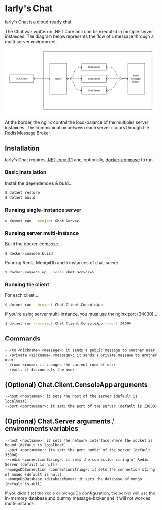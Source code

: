 # Iarly's Chat

Iarly's Chat is a cloud-ready chat.

The Chat was written in .NET Core and can be executed in multiple server instances.
The diagram below represents the flow of a message through a multi-server environment.

![alt text](https://github.com/iarly/chat/raw/master/doc/model.png "The diagram below represents the flow of a message through a multi-server environment.")

At the border, the nginx control the load-balance of the multiples server instances. 
The communication between each server occurs through the Redis Message Broker.

## Installation

Iarly's Chat requires [.NET core 3.1](https://dotnet.microsoft.com/download) and, optionally, [docker-compose](https://docs.docker.com/compose/) to run.

### Basic installation

Install the dependencies & build...

```sh
$ dotnet restore
$ dotnet build
```

### Running single-instance server

```sh
$ dotnet run --project Chat.Server
```

### Running server multi-instance

Build the docker-compose...

```sh
$ docker-compose build
```

Running Redis, MongoDb and 5 instances of chat-server...

```sh
$ docker-compose up --scale chat-server=5
```

### Running the client

For each client...

```sh
$ dotnet run --project Chat.Client.ConsoleApp
```

If you're using server multi-instance, you must use the nginx port (34000)...

```sh
$ dotnet run --project Chat.Client.ConsoleApp --port 34000
```

## Commands

```
- /to <nickname> <message>: it sends a public message to another user
- /private <nickname> <message>: it sends a private message to another user
- /room <room>: it changes the current room of user
- /exit: it disconnects the user
```
  
## (Optional) Chat.Client.ConsoleApp arguments

```
--host <hostname>: it sets the host of the server (default is localhost)
--port <portnumber>: it sets the port of the server (default is 33000)
```

## (Optional) Chat.Server arguments / environments variables

```
--host <hostname>: it sets the network interface where the socket is bound (default is localhost)
--port <portnumber: its sets the port number of the server (default 33000)
--redis <connectionString>: it sets the connection string of Redis Server (default is null)
--mongoDbConnection <connectionString>: it sets the connection stirng of mongo (default is null)
--mongoDbDatabase <databaseName>: it sets the database of mongo (default is null)
```

If you didn't set the redis or mongoDb configuration, the server will use the in-memory database and dummy message-broker and it will not work as multi-instance.
  

